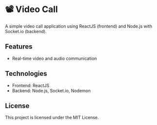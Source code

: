 # 📽️ Video Call

A simple video call application using ReactJS (frontend) and Node.js with Socket.io (backend).

## Features

- Real-time video and audio communication

## Technologies

- Frontend: ReactJS
- Backend: Node.js, Socket.io, Nodemon

## License

This project is licensed under the MIT License.
